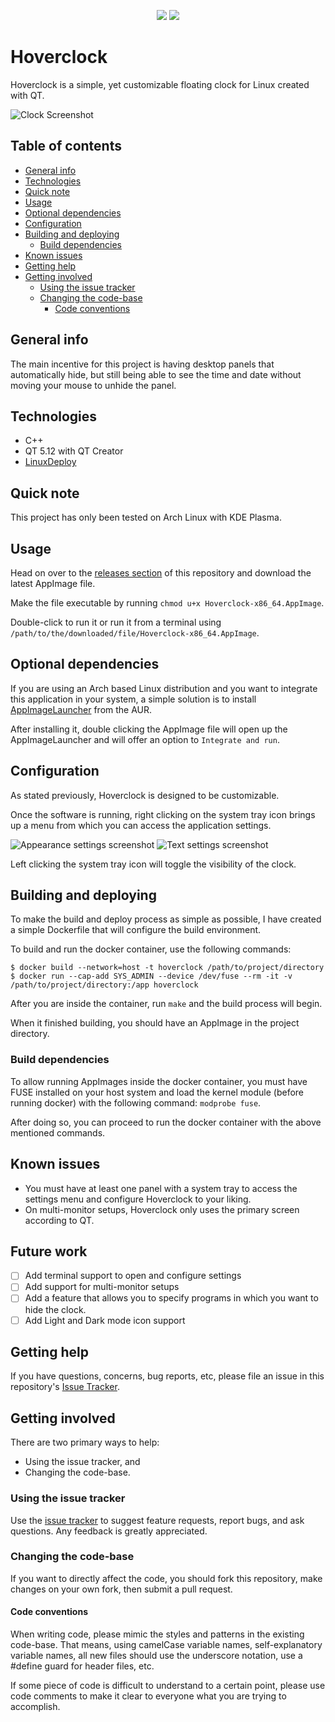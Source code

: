 <p align="center">
    <img src="images/logo.png"/>
    <a href="https://github.com/kostoskistefan/hoverclock/releases">
        <img src="https://img.shields.io/github/release/kostoskistefan/hoverclock?style=for-the-badge"/>
    </a>
</p>

# Hoverclock 

Hoverclock is a simple, yet customizable floating clock for Linux created with QT. 

![Clock Screenshot](images/clock.jpg)

## Table of contents
* [General info](#general-info)
* [Technologies](#technologies)
* [Quick note](#quick-note)
* [Usage](#usage)
* [Optional dependencies](#optional-dependencies)
* [Configuration](#configuration)
* [Building and deploying](#building-and-deploying)
  * [Build dependencies](#build-dependencies)
* [Known issues](#known-issues)
* [Getting help](#getting-help)
* [Getting involved](#getting-involved)
  * [Using the issue tracker](#using-the-issue-tracker)
  * [Changing the code-base](#changing-the-code-base)
    * [Code conventions](#code-conventions)

## General info
The main incentive for this project is having desktop panels that automatically hide, but still being able to see the time and date without moving your mouse to unhide the panel.

## Technologies
 * C++
 * QT 5.12 with QT Creator
 * [LinuxDeploy](https://github.com/linuxdeploy/linuxdeploy)

## Quick note
This project has only been tested on Arch Linux with KDE Plasma.

## Usage
Head on over to the [releases section](https://github.com/kostoskistefan/hoverclock/releases) of this repository and download the latest AppImage file. 

Make the file executable by running `chmod u+x Hoverclock-x86_64.AppImage`.

Double-click to run it or run it from a terminal using `/path/to/the/downloaded/file/Hoverclock-x86_64.AppImage`.

## Optional dependencies
If you are using an Arch based Linux distribution and you want to integrate this application in your system, a simple solution is to install [AppImageLauncher](https://aur.archlinux.org/packages/appimagelauncher/) from the AUR. 

After installing it, double clicking the AppImage file will open up the AppImageLauncher and will offer an option to `Integrate and run`.

## Configuration
As stated previously, Hoverclock is designed to be customizable. 

Once the software is running, right clicking on the system tray icon brings up a menu from which you can access the application settings.

![Appearance settings screenshot](images/settings_appearance.jpg)
![Text settings screenshot](images/settings_text.jpg)

Left clicking the system tray icon will toggle the visibility of the clock.

## Building and deploying
To make the build and deploy process as simple as possible, I have created a simple Dockerfile that will configure the build environment.

To build and run the docker container, use the following commands:
```
$ docker build --network=host -t hoverclock /path/to/project/directory
$ docker run --cap-add SYS_ADMIN --device /dev/fuse --rm -it -v /path/to/project/directory:/app hoverclock
```

After you are inside the container, run  `make` and the build process will begin. 

When it finished building, you should have an AppImage in the project directory.

### Build dependencies
To allow running AppImages inside the docker container, you must have FUSE installed on your host system and load the kernel module (before running docker) with the following command: `modprobe fuse`.

After doing so, you can proceed to run the docker container with the above mentioned commands.

## Known issues
 * You must have at least one panel with a system tray to access the settings menu and configure Hoverclock to your liking.
 * On multi-monitor setups, Hoverclock only uses the primary screen according to QT.

## Future work
- [ ] Add terminal support to open and configure settings
- [ ] Add support for multi-monitor setups
- [ ] Add a feature that allows you to specify programs in which you want to hide the clock.
- [ ] Add Light and Dark mode icon support

## Getting help
If you have questions, concerns, bug reports, etc, please file an issue in this repository's [Issue Tracker](https://github.com/kostoskistefan/hoverclock/issues).

## Getting involved
There are two primary ways to help:

* Using the issue tracker, and
* Changing the code-base.

### Using the issue tracker
Use the [issue tracker](https://github.com/kostoskistefan/hoverclock/issues) to suggest feature requests, report bugs, and ask questions. Any feedback is greatly appreciated.

### Changing the code-base
If you want to directly affect the code, you should fork this repository, make changes on your own fork, then submit a pull request. 

#### Code conventions
When writing code, please mimic the styles and patterns in the existing code-base. That means, using camelCase variable names, self-explanatory variable names, all new files should use the underscore notation, use a #define guard for header files, etc.

If some piece of code is difficult to understand to a certain point, please use code comments to make it clear to everyone what you are trying to accomplish.
